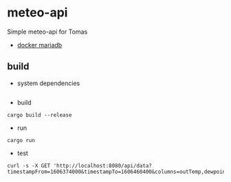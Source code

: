# meteo-api
Simple meteo-api for Tomas

- [docker mariadb](./meteo-db/README.md)

## build
- system dependencies
```

```

- build
```
cargo build --release
```

- run
```
cargo run
```

- test
```
curl -s -X GET 'http://localhost:8080/api/data?timestampFrom=1606374000&timestampTo=1606460400&columns=outTemp,dewpoint'
```
